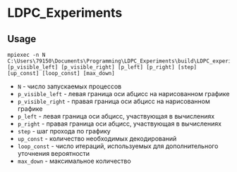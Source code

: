# LDPC_Experiments
## Usage
```
mpiexec -n N C:\Users\79150\Documents\Programming\LDPC_Experiments\build\LDPC_experiment.exe [p_visible_left] [p_visible_right] [p_left] [p_right] [step] [up_const] [loop_const] [max_down]
```
- `N` - число запускаемых процессов
- `p_visible_left` - левая граница оси абцисс на нарисованном графике
- `p_visible_right` - правая граница оси абцисс на нарисованном графике
- `p_left` - левая граница оси абцисс, участвующая в вычислениях
- `p_right` - правая граница оси абцисс, участвующая в вычислениях
- `step` - шаг прохода по графику
- `up_const` - количество необходимых декодирований
- `loop_const` - число итераций, используемых для дополнительного уточнения вероятности
- `max_down` - максимальное количество 